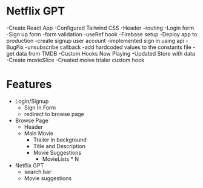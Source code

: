 # Netflix GPT 

-Create React App
-Configured Tailwind CSS
-Header
-routing
-Login form 
-Sign up form 
-form validation
-useRef hook 
-Firebase setup
-Deploy app to production
-create signup user account
-implemented sign in using api
-BugFix
-unsubscribe callback
-add hardcoded values to the constants file
-get data from TMDB
-Custom Hooks Now Playing 
-Updated Store with data 
-Create movieSlice 
-Created moive trialer custom hook


# Features
- Login/Signup
    - Sign In Form 
    - redirect to browse page
- Browse Page
    - Header
    - Main Movie
        - Trailer in background
        - Title and Description
        - Movie Suggestions
            - MovieLists * N
- Netflix GPT
    - search bar
    - Movie suggestions